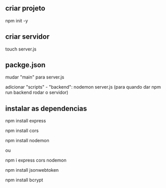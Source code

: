 ## criar projeto
npm init -y

## criar servidor 
touch server.js

## packge.json
mudar "main" para server.js

adicionar "scripts" - "backend": nodemon server.js (para quando dar npm run backend rodar o servidor)

## instalar as dependencias
npm install express

npm install cors

npm install nodemon

ou

npm i express cors nodemon

npm install jsonwebtoken

npm install bcrypt